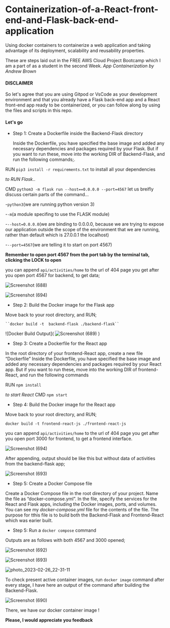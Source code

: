 # Containerization-of-a-React-front-end-and-Flask-back-end-application
Using docker containers to containerize a web application and taking advantage of its deployment, scalability and reusability properties.

These are steps laid out in the FREE AWS Cloud Project Bootcamp which I am a part of as a student in the second Week. *App Containerization by Andrew Brown*

#### DISCLAIMER
So let's agree that you are using Gitpod or VsCode as your development environment and that you already have a Flask back-end app and a React front-end app ready to be containerized, or you can follow along by using the files and scripts in this repo.

#### Let's go

* Step 1: Create a Dockerfile inside the Backend-Flask directory

    Inside the Dockerfile, you have specified the base image and added any necessary dependencies and packages required by your Flask. But if you want to run these, move into the working DIR of Backend-Flask, and run the following commands;.
    
RUN ``pip3 install -r requirements.txt`` to install all your dependencies 

*to RUN Flask*..

CMD  ``pythom3 -m flask run --host==0.0.0.0 --port=4567`` let us breifly discuss certain parts of the command...


  -`python3`(we are running python version 3)
  
  -`-m`(a module specifing to use the FLASK module)
  
  -`--host=0.0.0.0`(we are binding to 0.0.0.0, because we are trying to expose our application outside the scope of the environment that we are running, rather than default which is 27.0.0.1 the localhost)
  
  -`--port=4567`(we are telling it to start on port 4567)
  
  
 **Remember to open port 4567 from the port tab by the terminal tab, clicking the LOCK to open**
  
  you can append ``api/activities/home`` to the url of 404 page you get after you open port 4567 for backend, to get data;
  
  ![Screenshot (688)](https://user-images.githubusercontent.com/66221234/221381105-6708e064-b879-4c10-a599-b6902c3d9083.png)

  
  ![Screenshot (694)](https://user-images.githubusercontent.com/66221234/221379622-ac9e8500-1060-4cdc-a01d-f06f57e8fc4c.png)


* Step 2: Build the Docker image for the Flask app

Move back to your root directory, and RUN;

    ``docker build -t  backend-flask ./backend-flask``
![Docker Build Output]( ![Screenshot (689)](https://user-images.githubusercontent.com/66221234/221378968-eb34a183-c822-4beb-829d-5e05c40aaf56.png)
 )
 
 * Step 3: Create a Dockerfile for the React app
 
 In the root directory of your frontend-React app, create a new file “Dockerfile” Inside the Dockerfile, you have specified the base image and added any necessary dependencies and packages required by your  React app. But if you want to run these, move into the working DIR of frontend-React, and run the following commands
 
 RUN ``npm install``
 
 *to start React*
 CMD ``npm start``
 
 * Step 4: Build the Docker image for the React app
 
 Move back to your root directory, and RUN;
 
 ``docker build -t frontend-react-js ./frontend-react-js``
 
 you can append ``api/activities/home`` to the url of 404 page you get after you open port 3000 for frontend, to get a frontend interface.
 
 ![Screenshot (694)](https://user-images.githubusercontent.com/66221234/221380166-00e78911-c836-4944-8266-ed6bfb175eab.png)

After appending, output should be like this but without data of activities from the backend-flask app;


 ![Screenshot (693)](https://user-images.githubusercontent.com/66221234/221380420-b2b94ca1-facf-47b8-ba39-466b6022e38a.png)

* Step 5: Create a Docker Compose file

Create a Docker Compose file in the root directory of your project. Name the file as “docker-compose.yml”. In the file, specify the services for the React and Flask apps, including the Docker images, ports, and volumes.
You can see my *_docker-compose.yml_* file for the contents of the file. The purpose for tthis file is to build both the Backend-Flask and Frontend-React which was earier built.

* Step 5: Run a ``docker compose`` command

Outputs are as follows with both 4567 and 3000 opened; 

![Screenshot (692)](https://user-images.githubusercontent.com/66221234/221380855-a75e7c2d-e872-404a-a73a-b4c22be6e0b4.png)

![Screenshot (693)](https://user-images.githubusercontent.com/66221234/221380881-2aa94a8a-72d8-44db-8636-2a6bef59a685.png)

![photo_2023-02-26_22-31-11](https://user-images.githubusercontent.com/66221234/221438689-0748d497-7426-474a-a61c-803459e88b50.jpg)


To check present active container images, run ``docker image`` command after every stage, I have here an output of the command after building the Backend-Flask.


![Screenshot (690)](https://user-images.githubusercontent.com/66221234/221381198-596fdda4-6013-4464-9d08-2d2f56e772a9.png)

There, we have our docker container image !

**Please, I would appreciate you feedback**


